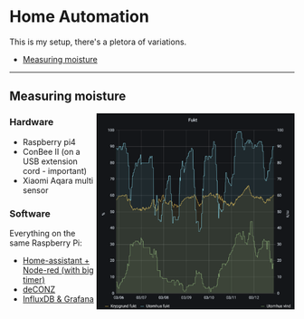 # Home Automation

This is my setup, there's a pletora of variations.

- [Measuring moisture](#measuring-moisture)

---

## Measuring moisture

<img align="right" src="img/grafana01.png" alt="grafana01" width="350"/>

### Hardware

- Raspberry pi4
- ConBee II (on a USB extension cord - important)
- Xiaomi Aqara multi sensor

### Software

Everything on the same Raspberry Pi:
- [Home-assistant + Node-red (with big timer)](ha/README.md)
- [deCONZ](https://github.com/marthoc/docker-deconz)
- [InfluxDB & Grafana](https://github.com/Praqma/rasb-influxdb)
